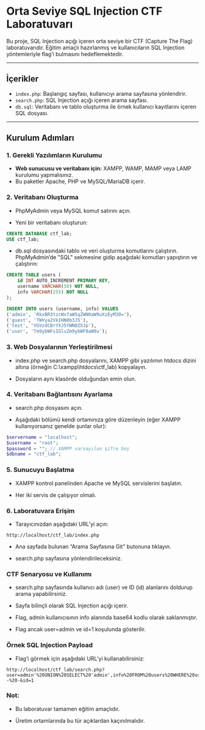 # Orta Seviye SQL Injection CTF Laboratuvarı

Bu proje, SQL Injection açığı içeren orta seviye bir CTF (Capture The Flag) laboratuvarıdır. Eğitim amaçlı hazırlanmış ve kullanıcıların SQL Injection yöntemleriyle flag’i bulmasını hedeflemektedir.

---

## İçerikler

- `index.php`: Başlangıç sayfası, kullanıcıyı arama sayfasına yönlendirir.
- `search.php`: SQL Injection açığı içeren arama sayfası.
- `db.sql`: Veritabanı ve tablo oluşturma ile örnek kullanıcı kayıtlarını içeren SQL dosyası.

---

## Kurulum Adımları

### 1. Gerekli Yazılımların Kurulumu

- **Web sunucusu ve veritabanı için:** XAMPP, WAMP, MAMP veya LAMP kurulumu yapmalısınız.
- Bu paketler Apache, PHP ve MySQL/MariaDB içerir.

### 2. Veritabanı Oluşturma

- PhpMyAdmin veya MySQL komut satırını açın.

- Yeni bir veritabanı oluşturun:

```sql
CREATE DATABASE ctf_lab;
USE ctf_lab;
```

- db.sql dosyasındaki tablo ve veri oluşturma komutlarını çalıştırın. PhpMyAdmin’de "SQL" sekmesine gidip aşağıdaki komutları yapıştırın ve çalıştırın:

```sql
CREATE TABLE users (
    id INT AUTO_INCREMENT PRIMARY KEY,
    username VARCHAR(50) NOT NULL,
    info VARCHAR(255) NOT NULL
);

INSERT INTO users (username, info) VALUES
('admin', 'RkxBR3tzcWxfaW5qZWN0aW9uXzEyM30='),
('guest', 'TWVya2VkIHN0b3J5'),
('test', 'VGVzdCBrYXJ5YWN0ZXJp'),
('user', 'Tm9ybWFsIGluZm9ybWF0aW9u');
```
### 3. Web Dosyalarının Yerleştirilmesi
- index.php ve search.php dosyalarını, XAMPP gibi yazılımın htdocs dizini altına (örneğin C:\xampp\htdocs\ctf_lab\) kopyalayın.

- Dosyaların aynı klasörde olduğundan emin olun.

### 4. Veritabanı Bağlantısını Ayarlama
- search.php dosyasını açın.

- Aşağıdaki bölümü kendi ortamınıza göre düzenleyin (eğer XAMPP kullanıyorsanız genelde şunlar olur):
```php
$servername = "localhost";
$username = "root";
$password = ""; // XAMPP varsayılan şifre boş
$dbname = "ctf_lab";
```
### 5. Sunucuyu Başlatma
- XAMPP kontrol panelinden Apache ve MySQL servislerini başlatın.

- Her iki servis de çalışıyor olmalı.

### 6. Laboratuvara Erişim
- Tarayıcınızdan aşağıdaki URL’yi açın:

```
http://localhost/ctf_lab/index.php
```
- Ana sayfada bulunan “Arama Sayfasına Git” butonuna tıklayın.

- search.php sayfasına yönlendirileceksiniz.

### CTF Senaryosu ve Kullanımı
- search.php sayfasında kullanıcı adı (user) ve ID (id) alanlarını doldurup arama yapabilirsiniz.

- Sayfa bilinçli olarak SQL Injection açığı içerir.

- Flag, admin kullanıcısının info alanında base64 kodlu olarak saklanmıştır.

- Flag ancak user=admin ve id=1 koşulunda gösterilir.

### Örnek SQL Injection Payload
- Flag’i görmek için aşağıdaki URL’yi kullanabilirsiniz:
```
http://localhost/ctf_lab/search.php?user=admin'%20UNION%20SELECT%20'admin',info%20FROM%20users%20WHERE%20username='admin'%20--%20-&id=1
```
### Not:
- Bu laboratuvar tamamen eğitim amaçlıdır.

- Üretim ortamlarında bu tür açıklardan kaçınılmalıdır.

